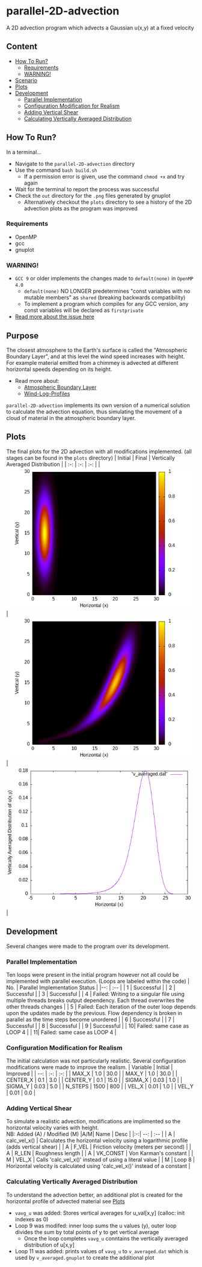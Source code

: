 # parallel-2D-advection
A 2D advection program which advects a Gaussian u(x,y) at a fixed velocity
  
## Content
 - [How To Run?](#How-To-Run?)
   - [Requirements](#Requirements)
   - [WARNING!](#WARNING!)
 - [Scenario](#Scenario)
 - [Plots](#Plots)
 - [Development](#Development)
   - [Parallel Implementation](#Parallel-Implementation)
   - [Configuration Modification for Realism](#Configuration-Modification-for-Realism)
   - [Adding Vertical Shear](#Adding-Vertical-Shear)
   - [Calculating Vertically Averaged Distribution](#Calculating-Vertically-Averaged-Distribution)

## How To Run?
In a terminal...
 * Navigate to the `parallel-2D-advection` directory
 * Use the command `bash build.sh`
   - If a permission error is given, use the command `chmod +x` and try again
 * Wait for the terminal to report the process was successful
 * Check the `out` directory for the `.png` files generated by gnuplot
   - Alternatively checkout the `plots` directory to see a history of the 2D advection plots as the program was improved
  
### Requirements
 * OpenMP
 * gcc
 * gnuplot

### WARNING!
 * `GCC 9` or older implements the changes made to `default(none)` in `OpenMP 4.0`
   - `default(none)` NO LONGER predetermines "const variables with no mutable members" as `shared` (breaking backwards compatibility)
   - To implement a program which compiles for any GCC version, any const variables will be declared as `firstprivate`
 * [Read more about the issue here](https://gcc.gnu.org/gcc-9/porting_to.html#ompdatasharing)
  
## Purpose
The closest atmosphere to the Earth's surface is called the "Atmospheric Boundary Layer", and at this level the wind speed increases with height.  
For example material emitted from a chimmey is advected at different horizontal speeds depending on its height.
 * Read more about:
   - [Atmospheric Boundary Layer](https://en.wikipedia.org/wiki/Planetary_boundary_layer)
   - [Wind-Log-Profiles](https://en.wikipedia.org/wiki/Log_wind_profile)
  
`parallel-2D-advection` implements its own version of a numerical solution to calculate the advection equation,
thus simulating the movement of a cloud of material in the atmospheric boundary layer.

## Plots
The final plots for the 2D advection with all modifications implemented. (all stages can be found in the `plots` directory)
| Initial | Final | Vertically Averaged Distribution |
| :-: | :-: | :-: |
| <img alt="Intial" src="plots/3 - adding vertical shear/initial.png"> | <img alt="Intial" src="plots/3 - adding vertical shear/final.png"> | <img alt="Intial" src="plots/4 - vertical avg distro/v_averaged.png"> |

## Development
Several changes were made to the program over its development.

### Parallel Implementation
Ten loops were present in the initial program however not all could be implemented with parallel execution. (Loops are labeled within the code)
| No. |  Parallel Implementation Status |
|--:  | :--                             |
|   1 | Successful                      |
|   2 | Successful                      |
|   3 | Successful                      |
|   4 | Failed: Writing to a singular file using multiple threads breaks output dependency. Each thread overwrites the other threads changes |
|   5 | Failed: Each iteration of the outer loop depends upon the updates made by the previous. Flow dependency is broken in parallel as the time steps become unordered                               |
|   6 | Successful                      |
|   7 | Successful                      |
|   8 | Successful                      |
|   9 | Successful                      |
|   10| Failed: same case as LOOP 4     |
|   11| Failed: same case as LOOP 4     |

### Configuration Modification for Realism
The initial calculation was not particularly realistic. Several configuration modifications were made to improve the realism.
| Variable | Initial | Improved |
|   --:    | :-:  | :-:  |
| MAX_X    | 1.0  | 30.0 |
| MAX_Y    | 1.0  | 30.0 |
| CENTER_X | 0.1  | 3.0  |
| CENTER_Y | 0.1  | 15.0 |
| SIGMA_X  | 0.03 | 1.0  |
| SIGMA_Y  | 0.03 | 5.0  |
| N_STEPS  | 1500 | 800  |
| VEL_X    | 0.01 | 1.0  |
| VEL_Y    | 0.01 | 0.0  |

### Adding Vertical Shear
To simulate a realistic advection, modifications are implimented so the horizontal velocity varies with height.  
NB: Added (A) / Modified (M)
|A/M|     Name     | Desc                                                                                 |
|:-:|     --:      |    :--                                                                               |
| A | calc_vel_x() | Calculates the horizontal velocity using a logarithmic profile (adds vertical shear) |
| A | F_VEL        | Friction velocity (meters per second)                                                |
| A | R_LEN        | Roughness length                                                                     |
| A | VK_CONST     | Von Karman's constant                                                                |
| M | VEL_X        | Calls 'calc_vel_x()' instead of using a literal value                                |
| M | Loop 8       | Horizontal velocity is calculated using 'calc_vel_x()' instead of a constant         |  

### Calculating Vertically Averaged Distribution
To understand the advection better, an additional plot is created for the horizontal profile of advected material see [Plots](#Plots)
 * `vavg_u` was added: Stores vertical averages for u_val[x,y] (calloc: init indexes as 0)
 * Loop 9 was modifed: inner loop sums the u values (y), outer loop divides the sum by total points of y to get vertical average
   - Once the loop completes `vavg_u` conntains the vertically averaged distribution of u[x,y]
 * Loop 11 was added: prints values of `vavg_u` to `v_averaged.dat` which is used by `v_averaged.gnuplot` to create the additional plot

